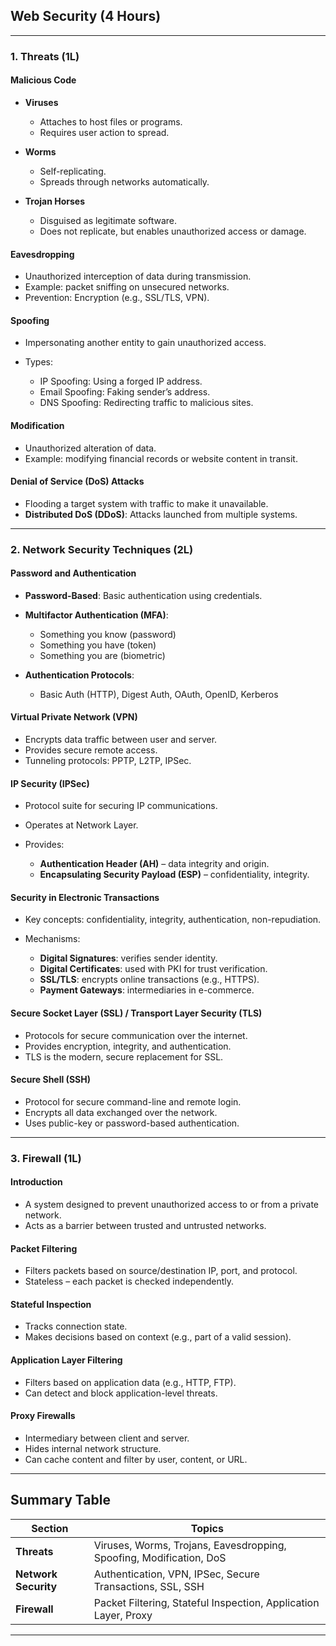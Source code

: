## **Web Security (4 Hours)**

---

### **1. Threats (1L)**

#### **Malicious Code**

* **Viruses**

  * Attaches to host files or programs.
  * Requires user action to spread.
* **Worms**

  * Self-replicating.
  * Spreads through networks automatically.
* **Trojan Horses**

  * Disguised as legitimate software.
  * Does not replicate, but enables unauthorized access or damage.

#### **Eavesdropping**

* Unauthorized interception of data during transmission.
* Example: packet sniffing on unsecured networks.
* Prevention: Encryption (e.g., SSL/TLS, VPN).

#### **Spoofing**

* Impersonating another entity to gain unauthorized access.
* Types:

  * IP Spoofing: Using a forged IP address.
  * Email Spoofing: Faking sender’s address.
  * DNS Spoofing: Redirecting traffic to malicious sites.

#### **Modification**

* Unauthorized alteration of data.
* Example: modifying financial records or website content in transit.

#### **Denial of Service (DoS) Attacks**

* Flooding a target system with traffic to make it unavailable.
* **Distributed DoS (DDoS)**: Attacks launched from multiple systems.

---

### **2. Network Security Techniques (2L)**

#### **Password and Authentication**

* **Password-Based**: Basic authentication using credentials.
* **Multifactor Authentication (MFA)**:

  * Something you know (password)
  * Something you have (token)
  * Something you are (biometric)
* **Authentication Protocols**:

  * Basic Auth (HTTP), Digest Auth, OAuth, OpenID, Kerberos

#### **Virtual Private Network (VPN)**

* Encrypts data traffic between user and server.
* Provides secure remote access.
* Tunneling protocols: PPTP, L2TP, IPSec.

#### **IP Security (IPSec)**

* Protocol suite for securing IP communications.
* Operates at Network Layer.
* Provides:

  * **Authentication Header (AH)** – data integrity and origin.
  * **Encapsulating Security Payload (ESP)** – confidentiality, integrity.

#### **Security in Electronic Transactions**

* Key concepts: confidentiality, integrity, authentication, non-repudiation.
* Mechanisms:

  * **Digital Signatures**: verifies sender identity.
  * **Digital Certificates**: used with PKI for trust verification.
  * **SSL/TLS**: encrypts online transactions (e.g., HTTPS).
  * **Payment Gateways**: intermediaries in e-commerce.

#### **Secure Socket Layer (SSL) / Transport Layer Security (TLS)**

* Protocols for secure communication over the internet.
* Provides encryption, integrity, and authentication.
* TLS is the modern, secure replacement for SSL.

#### **Secure Shell (SSH)**

* Protocol for secure command-line and remote login.
* Encrypts all data exchanged over the network.
* Uses public-key or password-based authentication.

---

### **3. Firewall (1L)**

#### **Introduction**

* A system designed to prevent unauthorized access to or from a private network.
* Acts as a barrier between trusted and untrusted networks.

#### **Packet Filtering**

* Filters packets based on source/destination IP, port, and protocol.
* Stateless – each packet is checked independently.

#### **Stateful Inspection**

* Tracks connection state.
* Makes decisions based on context (e.g., part of a valid session).

#### **Application Layer Filtering**

* Filters based on application data (e.g., HTTP, FTP).
* Can detect and block application-level threats.

#### **Proxy Firewalls**

* Intermediary between client and server.
* Hides internal network structure.
* Can cache content and filter by user, content, or URL.

---

## **Summary Table**

| Section              | Topics                                                              |
| -------------------- | ------------------------------------------------------------------- |
| **Threats**          | Viruses, Worms, Trojans, Eavesdropping, Spoofing, Modification, DoS |
| **Network Security** | Authentication, VPN, IPSec, Secure Transactions, SSL, SSH           |
| **Firewall**         | Packet Filtering, Stateful Inspection, Application Layer, Proxy     |

---
